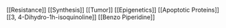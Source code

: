 [[Resistance]]
[[Synthesis]]
[[Tumor]]
[[Epigenetics]]
[[Apoptotic Proteins]]
[[3, 4-Dihydro-1h-isoquinoline]]
[[Benzo Piperidine]]
